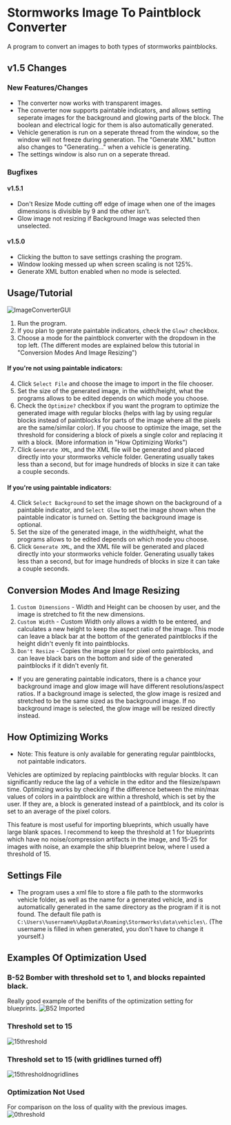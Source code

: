 # Stormworks Image To Paintblock Converter
A program to convert an images to both types of stormworks paintblocks.

## v1.5 Changes
### New Features/Changes
* The converter now works with transparent images.
* The converter now supports paintable indicators, and allows setting seperate images for the background and glowing parts of the block. The boolean and electrical logic for them is also automatically generated.
* Vehicle generation is run on a seperate thread from the window, so the window will not freeze during generation. The "Generate XML" button also changes to "Generating..." when a vehicle is generating.
* The settings window is also run on a seperate thread.
### Bugfixes
#### v1.5.1
* Don't Resize Mode cutting off edge of image when one of the images dimensions is divisible by 9 and the other isn't.
* Glow image not resizing if Background Image was selected then unselected.
#### v1.5.0
* Clicking the button to save settings crashing the program.
* Window looking messed up when screen scaling is not 125%.
* Generate XML button enabled when no mode is selected.

## Usage/Tutorial
![ImageConverterGUI](https://user-images.githubusercontent.com/99307745/177545181-5d521895-9be5-4cae-bf57-22b3e91f9023.png)
1. Run the program.
2. If you plan to generate paintable indicators, check the ```Glow?``` checkbox.
3. Choose a mode for the paintblock converter with the dropdown in the top left. (The different modes are explained below this tutorial in "Conversion Modes And Image Resizing") 
#### If you're not using paintable indicators:
4. Click ```Select File``` and choose the image to import in the file chooser.
5. Set the size of the generated image, in the width/height, what the programs allows to be edited depends on which mode you choose.
6. Check the ```Optimize?``` checkbox if you want the program to optimize the generated image with regular blocks (helps with lag by using regular blocks instead of paintblocks for parts of the image where all the pixels are the same/similar color). If you choose to optimize the image, set the threshold for considering a block of pixels a single color and replacing it with a block. (More information in "How Optimizing Works")
7. Click ```Generate XML```, and the XML file will be generated and placed directly into your stormworks vehicle folder. Generating usually takes less than a second, but for image hundreds of blocks in size it can take a couple seconds.
#### If you're using paintable indicators:
4. Click ```Select Background``` to set the image shown on the background of a paintable indicator, and ```Select Glow``` to set the image shown when the paintable indicator is turned on. Setting the background image is optional.
5. Set the size of the generated image, in the width/height, what the programs allows to be edited depends on which mode you choose.
6. Click ```Generate XML```, and the XML file will be generated and placed directly into your stormworks vehicle folder. Generating usually takes less than a second, but for image hundreds of blocks in size it can take a couple seconds.

## Conversion Modes And Image Resizing
1. ```Custom Dimensions``` - Width and Height can be choosen by user, and the image is stretched to fit the new dimensions.
2. ```Custom Width``` - Custom Width only allows a width to be entered, and calculates a new height to keep the aspect ratio of the image. This mode can leave a black bar at the bottom of the generated paintblocks if the height didn't evenly fit into paintblocks.
3. ```Don't Resize``` - Copies the image pixel for pixel onto paintblocks, and can leave black bars on the bottom and side of the generated paintblocks if it didn't evenly fit.
* If you are generating paintable indicators, there is a chance your background image and glow image will have different resolutions/aspect ratios. If a background image is selected, the glow image is resized and stretched to be the same sized as the background image. If no background image is selected, the glow image will be resized directly instead.

## How Optimizing Works
* Note: This feature is only available for generating regular paintblocks, not paintable indicators.

Vehicles are optimized by replacing paintblocks with regular blocks. It can significantly reduce the lag of a vehicle in the editor and the filesize/spawn time. Optimizing works by checking if the difference between the min/max values of colors in a paintblock are within a threshold, which is set by the user. If they are, a block is generated instead of a paintblock, and its color is set to an average of the pixel colors.

This feature is most useful for importing blueprints, which usually have large blank spaces. I recommend to keep the threshold at 1 for blueprints which have no noise/compression artifacts in the image, and 15-25 for images with noise, an example the ship blueprint below, where I used a threshold of 15.

## Settings File
* The program uses a xml file to store a file path to the stormworks vehicle folder, as well as the name for a generated vehicle, and is automatically generated in the same directory as the program if it is not found. The default file path is ``C:\Users\%username%\AppData\Roaming\Stormworks\data\vehicles\``. (The username is filled in when generated, you don't have to change it yourself.)

## Examples Of Optimization Used
### B-52 Bomber with threshold set to 1, and blocks repainted black.
Really good example of the benifits of the optimization setting for blueprints.
![B52 Imported](https://user-images.githubusercontent.com/99307745/177476542-5cd5221a-34c7-4d00-9e14-1254c2156e4f.png)

### Threshold set to 15
![15threshold](https://user-images.githubusercontent.com/99307745/159141304-6ea2b50d-d12c-49a3-91d0-cfcaac7f2195.png)

### Threshold set to 15 (with gridlines turned off)
![15thresholdnogridlines](https://user-images.githubusercontent.com/99307745/159141307-2778b1a4-9222-4f25-a191-81a2eec769f1.png)

### Optimization Not Used
For comparison on the loss of quality with the previous images.
![0threshold](https://user-images.githubusercontent.com/99307745/159141301-bdbf06d6-5dce-4ba9-8caf-7bc47678e8f0.png)
